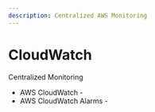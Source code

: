 ```yaml
---
description: Centralized AWS Monitoring
---
```


# CloudWatch

Centralized Monitoring 

* AWS CloudWatch - 
* AWS CloudWatch Alarms - 

